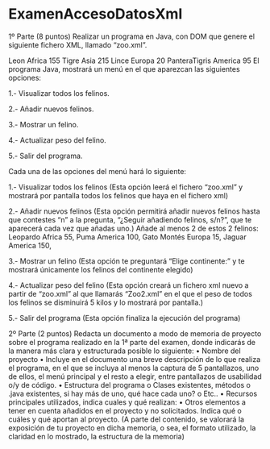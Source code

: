 # ExamenAccesoDatosXml

1º Parte
(8 puntos) Realizar un programa en Java, con DOM que genere el siguiente fichero XML, llamado
“zoo.xml”.
<?xml version="1.0" encoding="UTF-8" standalone="no"?>
<Zoo>
<Felinos>
 <Felino>
<Nombre>Leon</Nombre>
<Origen>Africa</Origen>
<Peso>155</Peso>
</Felino>
<Felino>
<Nombre>Tigre</Nombre>
<Origen>Asia</Origen>
<Peso>215</Peso>
</Felino>
<Felino>
<Nombre>Lince</Nombre>
<Origen>Europa</Origen>
<Peso>20</Peso>
</Felino>
<Felino>
<Nombre>PanteraTigris</Nombre>
<Origen>America</Origen>
<Peso>95</Peso>
</Felino>
</Felinos>
</Zoo>
El programa Java, mostrará un menú en el que aparezcan las siguientes opciones:

1.- Visualizar todos los felinos.

2.- Añadir nuevos felinos.

3.- Mostrar un felino.

4.- Actualizar peso del felino.

5.- Salir del programa.


Cada una de las opciones del menú hará lo siguiente:

1.- Visualizar todos los felinos
(Esta opción leerá el fichero “zoo.xml” y mostrará por pantalla todos los felinos que haya en el fichero xml)

2.- Añadir nuevos felinos
(Esta opción permitirá añadir nuevos felinos hasta que contestes “n” a la pregunta,
“¿Seguir añadiendo felinos, s/n?”, que te aparecerá cada vez que añadas uno.)
Añade al menos 2 de estos 2 felinos:
Leopardo Africa 55,
Puma America 100,
Gato Montés Europa 15,
Jaguar America 150,

3.- Mostrar un felino
(Esta opción te preguntará “Elige continente:” y te mostrará únicamente los felinos del continente elegido)

4.- Actualizar peso del felino
(Esta opción creará un fichero xml nuevo a partir de “zoo.xml” al que llamarás “Zoo2.xml” en el que el peso de
todos los felinos se disminuirá 5 kilos y lo mostrará por pantalla.)

5.- Salir del programa
 (Esta opción finaliza la ejecución del programa)

2º Parte
(2 puntos) Redacta un documento a modo de memoria de proyecto sobre el programa realizado en la 1ª
parte del examen, donde indicarás de la manera más clara y estructurada posible lo siguiente:
• Nombre del proyecto
• Incluye en el documento una breve descripción de lo que realiza el programa, en el que se
incluya al menos la captura de 5 pantallazos, uno de ellos, el menú principal y el resto a
elegir, entre pantallazos de usabilidad o/y de código.
• Estructura del programa
o Clases existentes, métodos
o .java existentes, si hay más de uno, qué hace cada uno?
o Etc..
• Recursos principales utilizados, indica cuales y qué realizan:
• Otros elementos a tener en cuenta añadidos en el proyecto y no solicitados. Indica qué o
cuáles y qué aportan al proyecto.
(A parte del contenido, se valorará la exposición de tu proyecto en dicha memoria, o sea, el formato utilizado, la
claridad en lo mostrado, la estructura de la memoria)
